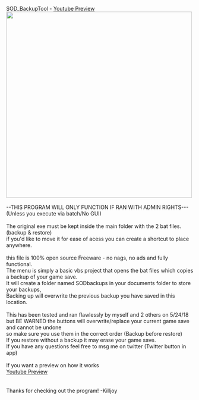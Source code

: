 
SOD_BackupTool - <a href = "https://youtu.be/pFCl1-at0IU" target = "_blank">Youtube Preview</a>
<br>
<img src="https://ikilljoy.dev/images/SOD.jpg" width="500">
<br>
<br>
--THIS PROGRAM WILL ONLY FUNCTION IF RAN WITH ADMIN RIGHTS---<br>
(Unless you execute via batch/No GUI)<br>
<br>
The original exe must be kept inside the main folder with the 2 bat files. (backup & restore)<br>
if you'd like to move it for ease of acess you can create a shortcut to place anywhere.<br>
<br>
this file is 100% open source Freeware - no nags, no ads and fully functional.<br>
The menu is simply a basic vbs project that opens the bat files which copies a backup of your game save.<br>
It will create a folder named SODbackups in your documents folder to store your backups,<br>
Backing up will overwrite the previous backup you have saved in this location.<br>
<br>
This has been tested and ran flawlessly by myself and 2 others on 5/24/18<br>
but BE WARNED the buttons will overwrite/replace your current game save and cannot be undone<br>
so make sure you use them in the correct order (Backup before restore)<br>
If you restore without a backup it may erase your game save.<br>
If you have any questions feel free to msg me on twitter (Twitter button in app)<br>
<br>
If you want a preview on how it works<br>
<a href = "https://youtu.be/pFCl1-at0IU" target = "_blank">Youtube Preview</a><br>
<br>
<br>
Thanks for checking out the program! -Killjoy<br>
